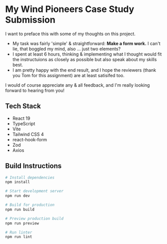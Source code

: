 # My Wind Pioneers Case Study Submission

I want to preface this with some of my thoughts on this project.
- My task was fairly 'simple' & straightforward: **Make a form work.** I can't lie, that boggled my mind, also ... just two elements?
- I spent at least 6 hours, thinking & implementing what I thought would fit the instructuions as closely as possible but also speak about my skills best.
- I am pretty happy with the end result, and I hope the reviewers (thank you Tom for this assignment) are at least satisifed too.

I would of course appreciate any & all feedback, and I'm really looking forward to hearing from you!

## Tech Stack

- React 19
- TypeScript
- Vite
- Tailwind CSS 4
- react-hook-form
- Zod
- Axios

## Build Instructions

```bash
# Install dependencies
npm install

# Start development server
npm run dev

# Build for production
npm run build

# Preview production build
npm run preview

# Run linter
npm run lint
```